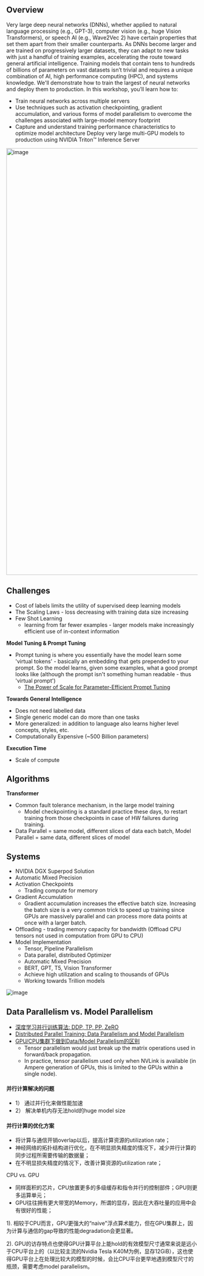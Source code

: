 ## Overview

Very large deep neural networks (DNNs), whether applied to natural language processing (e.g., GPT-3), computer vision (e.g., huge Vision Transformers), or speech AI (e.g., Wave2Vec 2) have certain properties that set them apart from their smaller counterparts. As DNNs become larger and are trained on progressively larger datasets, they can adapt to new tasks with just a handful of training examples, accelerating the route toward general artificial intelligence. Training models that contain tens to hundreds of billions of parameters on vast datasets isn’t trivial and requires a unique combination of AI, high performance computing (HPC), and systems knowledge. We'll demonstrate how to train the largest of neural networks and deploy them to production.
In this workshop, you’ll learn how to:

- Train neural networks across multiple servers
- Use techniques such as activation checkpointing, gradient accumulation, and various forms of model parallelism to overcome the challenges associated with large-model memory footprint
- Capture and understand training performance characteristics to optimize model architecture
Deploy very large multi-GPU models to production using NVIDIA Triton™ Inference Server


<img width="1125" alt="image" src="https://user-images.githubusercontent.com/46979228/227267515-43fb934b-2e8b-4c78-8253-9f6433af3c7e.png">

## Challenges

- Cost of labels limits the utility of supervised deep learning models
- The Scaling Laws - loss decreasing with training data size increasing
- Few Shot Learning
  - learning from far fewer examples - larger models make increasingly efficient use of in-context information


**Model Tuning & Prompt Tuning**
- Prompt tuning is where you essentially have the model learn some 'virtual tokens' - basically an embedding that gets prepended to your prompt. So the model learns, given some examples, what a good prompt looks like (although the prompt isn't something human readable - thus 'virtual prompt')
  - [The Power of Scale for Parameter-Efficient Prompt Tuning](https://arxiv.org/pdf/2104.08691.pdf)

**Towards General Intelligence**
- Does not need labelled data
- Single generic model can do more than one tasks
- More generalized: in addition to language also learns higher level concepts, styles, etc.
- Computationally Expensive (~500 Billion parameters)

**Execution Time**
- Scale of compute

## Algorithms

**Transformer**
- Common fault tolerance mechanism, in the large model training
  - Model checkpointing is a standard practice these days, to restart training from those checkpoints in case of HW failures during training.
- Data Parallel = same model, different slices of data each batch, Model Parallel = same data, different slices of model

## Systems

- NVIDIA DGX Superpod Solution
- Automatic Mixed Precision
- Activation Checkpoints 
  - Trading compute for memory
- Gradient Accumulation
  - Gradient accumulation increases the effective batch size. Increasing the batch size is a very common trick to speed up training since GPUs are massively parallel and can process more data points at once with a larger batch.
- Offloading - trading memory capacity for bandwidth (Offload CPU tensors not used in computation from GPU to CPU)
- Model Implementation 
  - Tensor, Pipeline Parallelism
  - Data parallel, distributed Optimizer
  - Automatic Mixed Precision
  - BERT, GPT, T5, Vision Transformer
  - Achieve high utilization and scaling to thousands of GPUs
  - Working towards Trillion models

![image](https://user-images.githubusercontent.com/46979228/227277392-241833c9-1c20-428b-a36c-5218b301b7a0.png)

## Data Parallelism vs. Model Parallelism

- [深度学习并行训练算法: DDP, TP, PP, ZeRO](https://zhuanlan.zhihu.com/p/581677880)
- [Distributed Parallel Training: Data Parallelism and Model Parallelism](https://towardsdatascience.com/distributed-parallel-training-data-parallelism-and-model-parallelism-ec2d234e3214)
- [GPU/CPU集群下做到Data/Model Parallelism的区别](https://www.zhihu.com/question/31999064)
  - Tensor parallelism would just break up the matrix operations used in forward/back propagation.
  - In practice, tensor parallelism used only when NVLink is available (in Ampere generation of GPUs, this is limited to the GPUs within a single node).

#### 并行计算解决的问题
- 1） 通过并行化来做性能加速
- 2） 解决单机内存无法hold的huge model size

#### 并行计算的优化方案

- 将计算与通信开销overlap以后，提高计算资源的utilization rate；
- 神经网络的拓扑结构进行优化，在不明显损失精度的情况下，减少并行计算的同步过程所需要传输的数据量；
- 在不明显损失精度的情况下，改善计算资源的utilization rate；

CPU vs. GPU
- 同样面积的芯片，CPU放置更多的多级缓存和指令并行的控制部件；GPU则更多运算单元；
- GPU往往拥有更大带宽的Memory，所谓的显存，因此在大吞吐量的应用中会有很好的性能；

1). 相较于CPU而言，GPU更强大的“naive"浮点算术能力，但在GPU集群上，因为计算与通信的gap导致的性能degradation会更显著。

2). GPU的访存特点也使得GPU计算平台上能hold的有效模型尺寸通常来说是远小于CPU平台上的（以比较主流的Nvidia  Tesla K40M为例，显存12GiB），这也使得GPU平台上在处理比较大的模型的时候，会比CPU平台更早地遇到模型尺寸的瓶颈，需要考虑model parallelism。


